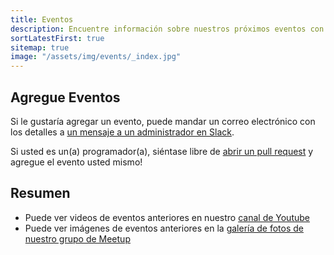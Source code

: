 ```yaml
---
title: Eventos
description: Encuentre información sobre nuestros próximos eventos con otros Latinx en tecnología.
sortLatestFirst: true
sitemap: true
image: "/assets/img/events/_index.jpg"
---
```


## Agregue Eventos

Si le gustaría agregar un evento, puede mandar un correo electrónico con los detalles a [un mensaje a un administrador en Slack](/communities/slack/).

Si usted es un(a) programador(a), siéntase libre de [abrir un pull request](https://github.com/techqueria/website/compare) y agregue el evento usted mismo!

## Resumen

- Puede ver videos de eventos anteriores en nuestro [canal de Youtube](https://www.youtube.com/c/Techqueria)
- Puede ver imágenes de eventos anteriores en la [galería de fotos de nuestro grupo de Meetup](https://www.meetup.com/techqueria/photos/)
